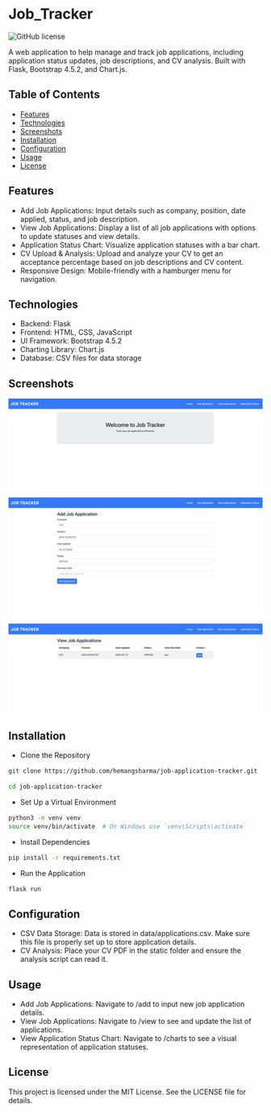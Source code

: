 # Job_Tracker

![GitHub license](https://img.shields.io/badge/license-MIT-blue.svg)

A web application to help manage and track job applications, including application status updates, job descriptions, and CV analysis. Built with Flask, Bootstrap 4.5.2, and Chart.js.

## Table of Contents

- [Features](#features)
- [Technologies](#technologies)
- [Screenshots](#screenshots)
- [Installation](#installation)
- [Configuration](#configuration)
- [Usage](#usage)
- [License](#license)


## Features

- Add Job Applications: Input details such as company, position, date applied, status, and job description.
- View Job Applications: Display a list of all job applications with options to update statuses and view details.
- Application Status Chart: Visualize application statuses with a bar chart.
- CV Upload & Analysis: Upload and analyze your CV to get an acceptance percentage based on job descriptions and CV content.
- Responsive Design: Mobile-friendly with a hamburger menu for navigation.

## Technologies

- Backend: Flask
- Frontend: HTML, CSS, JavaScript
- UI Framework: Bootstrap 4.5.2
- Charting Library: Chart.js
- Database: CSV files for data storage

## Screenshots

![1](screenshots/1.png)
![2](screenshots/2.png)
![3](screenshots/3.png)

## Installation

- Clone the Repository

```bash
git clone https://github.com/hemangsharma/job-application-tracker.git
```
```bash
cd job-application-tracker
```

- Set Up a Virtual Environment
```bash
python3 -m venv venv
source venv/bin/activate  # On Windows use `venv\Scripts\activate`
```

- Install Dependencies
```bash
pip install -r requirements.txt
```

- Run the Application
```bash
flask run
```

## Configuration

- CSV Data Storage: Data is stored in data/applications.csv. Make sure this file is properly set up to store application details.
- CV Analysis: Place your CV PDF in the static folder and ensure the analysis script can read it.

## Usage

- Add Job Applications: Navigate to /add to input new job application details.
- View Job Applications: Navigate to /view to see and update the list of applications.
- View Application Status Chart: Navigate to /charts to see a visual representation of application statuses.

## License

This project is licensed under the MIT License. See the LICENSE file for details.
